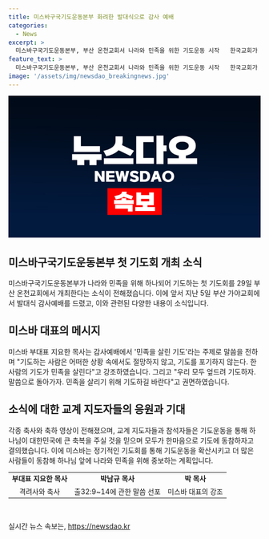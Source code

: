 ```yaml
---
title: 미스바구국기도운동본부 화려한 발대식으로 감사 예배
categories:
  - News
excerpt: >
  미스바구국기도운동본부, 부산 온천교회서 나라와 민족을 위한 기도운동 시작   한국교회가 하나되어 나라와 민족을 위해 기도하는 미스바구국기도운동본부가 부산 온천교회에서 닻을 올렸다. 5일 가야교회에서 발대식 감사예배를 열었으며, 지디요한 목사의 사회가 있었고, 부산성시화운동본부장 박남규 목사가 민족을 살린 기도를 강조했다. 축사와 격려사가 있었으며 모두가 한마음으로 기도에 동참하자고 결의했다. 미스바는 정기적인 기도회를 통해 기도운동을 확산시키고 더 많은 사람들이 동참해 하나님 앞에 나라와 민족을 위해 중보할 예정이다.
feature_text: >
  미스바구국기도운동본부, 부산 온천교회서 나라와 민족을 위한 기도운동 시작   한국교회가 하나되어 나라와 민족을 위해 기도하는 미스바구국기도운동본부가 부산 온천교회에서 닻을 올렸다. 5일 가야교회에서 발대식 감사예배를 열었으며, 지디요한 목사의 사회가 있었고, 부산성시화운동본부장 박남규 목사가 민족을 살린 기도를 강조했다. 축사와 격려사가 있었으며 모두가 한마음으로 기도에 동참하자고 결의했다. 미스바는 정기적인 기도회를 통해 기도운동을 확산시키고 더 많은 사람들이 동참해 하나님 앞에 나라와 민족을 위해 중보할 예정이다.
image: '/assets/img/newsdao_breakingnews.jpg'
---
```


<p><img src="/assets/img/newsdao_breakingnews.jpg" alt="cryptoinkorea 속보" /></p>

<h2 data-ke-size="size26">미스바구국기도운동본부 첫 기도회 개최 소식</h2>

<p data-ke-size="size16">미스바구국기도운동본부가 나라와 민족을 위해 하나되어 기도하는 첫 기도회를 29일 부산 온천교회에서 개최한다는 소식이 전해졌습니다. 이에 앞서 지난 5일 부산 가야교회에서 발대식 감사예배를 드렸고, 이와 관련된 다양한 내용이 소식입니다.</p>

<h2 data-ke-size="size26">미스바 대표의 메시지</h2>

<p data-ke-size="size16">미스바 부대표 지요한 목사는 감사예배에서 '민족을 살린 기도'라는 주제로 말씀을 전하며 "기도하는 사람은 어떠한 상황 속에서도 절망하지 않고, 기도를 포기하지 않는다. 한 사람의 기도가 민족을 살린다"고 강조하였습니다. 그리고 "우리 모두 엎드려 기도하자. 말씀으로 돌아가자. 민족을 살리기 위해 기도하길 바란다"고 권면하였습니다.</p>

<h2 data-ke-size="size26">소식에 대한 교계 지도자들의 응원과 기대</h2>

<p data-ke-size="size16">각종 축사와 축하 영상이 전해졌으며, 교계 지도자들과 참석자들은 기도운동을 통해 하나님이 대한민국에 큰 축복을 주실 것을 믿으며 모두가 한마음으로 기도에 동참하자고 결의했습니다. 이에 미스바는 정기적인 기도회를 통해 기도운동을 확산시키고 더 많은 사람들이 동참해 하나님 앞에 나라와 민족을 위해 중보하는 계획입니다.</p>

<table>
  <tr>
    <td style="text-align: center; height: 17px;"><b>부대표 지요한 목사</b></td>
    <td style="text-align: center; height: 17px;"><b>박남규 목사</b></td>
    <td style="text-align: center; height: 17px;"><b>박 목사</b></td>
  </tr>
  <tr>
    <td style="text-align: center; height: 17px;">격려사와 축사</td>
    <td style="text-align: center; height: 17px;">출32:9~14에 관한 말씀 선포</td>
    <td style="text-align: center; height: 17px;">미스바 대표의 강조</td>
  </tr>
</table>

<p data-ke-size="size16">&nbsp;</p>
실시간 뉴스 속보는, <a href="https://newsdao.kr" rel="dofollow">https://newsdao.kr</a>


